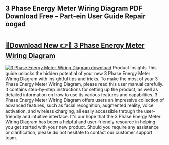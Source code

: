 ## 3 Phase Energy Meter Wiring Diagram PDF Download Free - Part-ein User Guide Repair oogad

# <h2><a href="http://dfsoo5.blite.top/?on=3+Phase+Energy+Meter+Wiring+Diagram">🔗Download New 👉🔴 3 Phase Energy Meter Wiring Diagram</a></h2>

[![3 Phase Energy Meter Wiring Diagram download](https://i.imgur.com/lujVjoI.png)](http://dfsoo5.blite.top/?on=3+Phase+Energy+Meter+Wiring+Diagram)
Product Insights This guide unlocks the hidden potential of your new 3 Phase Energy Meter Wiring Diagram with insightful tips and tricks. To make the most of your 3 Phase Energy Meter Wiring Diagram, please read this user manual carefully. It contains step-by-step instructions for setting up the product, as well as detailed information on how to use its various features and capabilities. 3 Phase Energy Meter Wiring Diagram offers users an impressive collection of advanced features, such as facial recognition, augmented reality, voice activation, and wireless charging, all easily accessible through the user-friendly and intuitive interface. It's our hope that the 3 Phase Energy Meter Wiring Diagram has been a helpful and user-friendly resource in helping you get started with your new product. Should you require any assistance or clarification, please do not hesitate to contact our customer support team.
